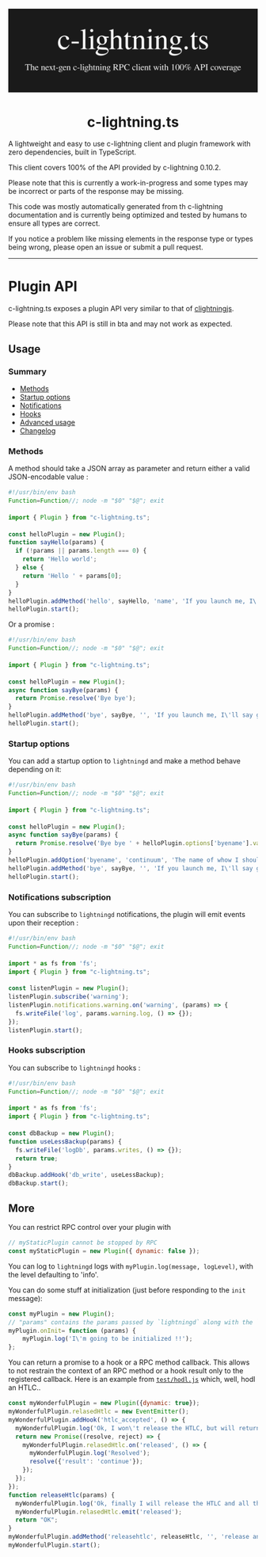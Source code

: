 <p align="center">
  <img width="700" src="https://github.com/runcitadel/c-lightning-client/raw/main/c-lightning-ts-dark.png">
  <h1 align="center">c-lightning.ts</h1>
</p>

A lightweight and easy to use c-lightning client and plugin framework with zero dependencies, built in TypeScript.

This client covers 100% of the API provided by c-lightning 0.10.2.

Please note that this is currently a work-in-progress and some types may be incorrect or parts of the response may be missing.

This code was mostly automatically generated from th c-lightning documentation and is currently being optimized and tested by humans to ensure all types are correct.

If you notice a problem like missing elements in the response type or types being wrong, please open an issue or submit a pull request.

---

# Plugin API

c-lightning.ts exposes a plugin API very similar to that of [clightningjs](https://github.com/lightningd/clightningjs).

Please note that this API is still in bta and may not work as expected.

## Usage


### Summary

- [Methods](#methods)
- [Startup options](#startup-options)
- [Notifications](#notifications-subscription)
- [Hooks](#hooks-subscription)
- [Advanced usage](#more)
- [Changelog](CHANGELOG.md)

### Methods

A method should take a JSON array as parameter and return either a valid JSON-encodable value :

```javascript
#!/usr/bin/env bash
Function=Function//; node -m "$0" "$@"; exit

import { Plugin } from "c-lightning.ts";

const helloPlugin = new Plugin();
function sayHello(params) {
  if (!params || params.length === 0) {
    return 'Hello world';
  } else {
    return 'Hello ' + params[0];
  }
}
helloPlugin.addMethod('hello', sayHello, 'name', 'If you launch me, I\'ll great you !');
helloPlugin.start();
```
Or a promise :
```javascript
#!/usr/bin/env bash
Function=Function//; node -m "$0" "$@"; exit

import { Plugin } from "c-lightning.ts";

const helloPlugin = new Plugin();
async function sayBye(params) {
  return Promise.resolve('Bye bye');
}
helloPlugin.addMethod('bye', sayBye, '', 'If you launch me, I\'ll say good bye');
helloPlugin.start();
```

### Startup options
You can add a startup option to `lightningd` and make a method behave depending on it:
```javascript
#!/usr/bin/env bash
Function=Function//; node -m "$0" "$@"; exit

import { Plugin } from "c-lightning.ts";

const helloPlugin = new Plugin();
async function sayBye(params) {
  return Promise.resolve('Bye bye ' + helloPlugin.options['byename'].value);
}
helloPlugin.addOption('byename', 'continuum', 'The name of whow I should say bye to', 'string');
helloPlugin.addMethod('bye', sayBye, '', 'If you launch me, I\'ll say good bye');
helloPlugin.start();
```

### Notifications subscription
You can subscribe to `lightningd` notifications, the plugin will emit events upon their reception :
```javascript
#!/usr/bin/env bash
Function=Function//; node -m "$0" "$@"; exit

import * as fs from 'fs';
import { Plugin } from "c-lightning.ts";

const listenPlugin = new Plugin();
listenPlugin.subscribe('warning');
listenPlugin.notifications.warning.on('warning', (params) => {
  fs.writeFile('log', params.warning.log, () => {});
});
listenPlugin.start();
```

### Hooks subscription
You can subscribe to `lightningd` hooks :
```javascript
#!/usr/bin/env bash
Function=Function//; node -m "$0" "$@"; exit

import * as fs from 'fs';
import { Plugin } from "c-lightning.ts";

const dbBackup = new Plugin();
function useLessBackup(params) {
  fs.writeFile('logDb', params.writes, () => {});
  return true;
}
dbBackup.addHook('db_write', useLessBackup);
dbBackup.start();
```

## More
You can restrict RPC control over your plugin with
```javascript
// myStaticPlugin cannot be stopped by RPC
const myStaticPlugin = new Plugin({ dynamic: false });
```

You can log to `lightningd` logs with `myPlugin.log(message, logLevel)`, with the level
defaulting to 'info'.

You can do some stuff at initialization (just before responding to the `init` message):
```javascript
const myPlugin = new Plugin();
// "params" contains the params passed by `lightningd` along with the `init` message
myPlugin.onInit= function (params) {
	myPlugin.log('I\'m going to be initialized !!');
};
```

You can return a promise to a hook or a RPC method callback. This allows to not restrain
the context of an RPC method or a hook result only to the registered callback. Here is an
example from [`test/hodl.js`](test/hodl.js) which, well, hodl an HTLC..
```javascript
const myWonderfulPlugin = new Plugin({dynamic: true});
myWonderfulPlugin.relasedHtlc = new EventEmitter();
myWonderfulPlugin.addHook('htlc_accepted', () => {
  myWonderfulPlugin.log('Ok, I won\'t release the HTLC, but will return!');
  return new Promise((resolve, reject) => {
    myWonderfulPlugin.relasedHtlc.on('released', () => {
      myWonderfulPlugin.log('Resolved');
      resolve({'result': 'continue'});
    });
  });
});
function releaseHtlc(params) {
  myWonderfulPlugin.log('Ok, finally I will release the HTLC and all the stuck liquidity.');
  myWonderfulPlugin.relasedHtlc.emit('released');
  return "OK";
}
myWonderfulPlugin.addMethod('releasehtlc', releaseHtlc, '', 'release an HTLC', '.');
myWonderfulPlugin.start();
```
